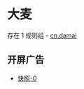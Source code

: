 # 大麦

存在 1 规则组 - [cn.damai](/src/apps/cn.damai.ts)

## 开屏广告

- [快照-0](https://i.gkd.li/import/import/12472623)
